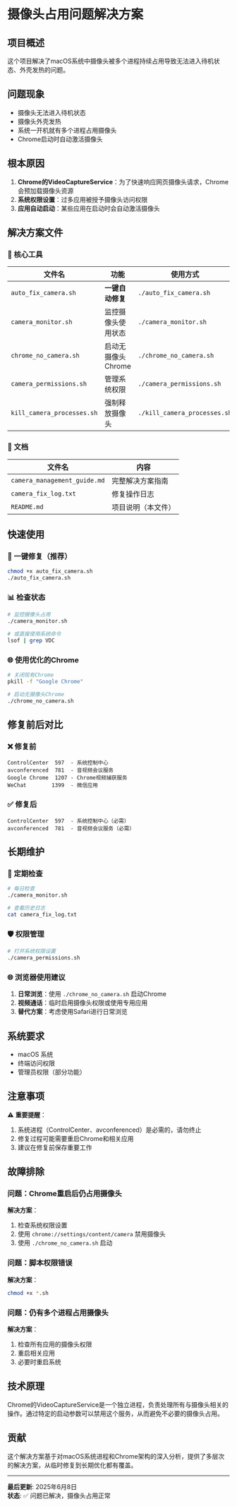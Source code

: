 # 摄像头占用问题解决方案

## 项目概述

这个项目解决了macOS系统中摄像头被多个进程持续占用导致无法进入待机状态、外壳发热的问题。

## 问题现象

- 摄像头无法进入待机状态
- 摄像头外壳发热
- 系统一开机就有多个进程占用摄像头
- Chrome启动时自动激活摄像头

## 根本原因

1. **Chrome的VideoCaptureService**：为了快速响应网页摄像头请求，Chrome会预加载摄像头资源
2. **系统权限设置**：过多应用被授予摄像头访问权限
3. **应用自动启动**：某些应用在启动时会自动激活摄像头

## 解决方案文件

### 🔧 核心工具

| 文件名 | 功能 | 使用方式 |
|--------|------|----------|
| `auto_fix_camera.sh` | **一键自动修复** | `./auto_fix_camera.sh` |
| `camera_monitor.sh` | 监控摄像头使用状态 | `./camera_monitor.sh` |
| `chrome_no_camera.sh` | 启动无摄像头Chrome | `./chrome_no_camera.sh` |
| `camera_permissions.sh` | 管理系统权限 | `./camera_permissions.sh` |
| `kill_camera_processes.sh` | 强制释放摄像头 | `./kill_camera_processes.sh` |

### 📖 文档

| 文件名 | 内容 |
|--------|------|
| `camera_management_guide.md` | 完整解决方案指南 |
| `camera_fix_log.txt` | 修复操作日志 |
| `README.md` | 项目说明（本文件） |

## 快速使用

### 🚀 一键修复（推荐）

```bash
chmod +x auto_fix_camera.sh
./auto_fix_camera.sh
```

### 📊 检查状态

```bash
# 监控摄像头占用
./camera_monitor.sh

# 或直接使用系统命令
lsof | grep VDC
```

### 🌐 使用优化的Chrome

```bash
# 关闭现有Chrome
pkill -f "Google Chrome"

# 启动无摄像头Chrome
./chrome_no_camera.sh
```

## 修复前后对比

### ❌ 修复前
```
ControlCenter  597  - 系统控制中心
avconferenced  781  - 音视频会议服务
Google Chrome  1207 - Chrome视频捕获服务
WeChat        1399  - 微信应用
```

### ✅ 修复后
```
ControlCenter  597  - 系统控制中心（必需）
avconferenced  781  - 音视频会议服务（必需）
```

## 长期维护

### 🔄 定期检查
```bash
# 每日检查
./camera_monitor.sh

# 查看历史日志
cat camera_fix_log.txt
```

### 🛡️ 权限管理
```bash
# 打开系统权限设置
./camera_permissions.sh
```

### 🌐 浏览器使用建议
1. **日常浏览**：使用 `./chrome_no_camera.sh` 启动Chrome
2. **视频通话**：临时启用摄像头权限或使用专用应用
3. **替代方案**：考虑使用Safari进行日常浏览

## 系统要求

- macOS 系统
- 终端访问权限
- 管理员权限（部分功能）

## 注意事项

⚠️ **重要提醒**：
1. 系统进程（ControlCenter、avconferenced）是必需的，请勿终止
2. 修复过程可能需要重启Chrome和相关应用
3. 建议在修复前保存重要工作

## 故障排除

### 问题：Chrome重启后仍占用摄像头
**解决方案**：
1. 检查系统权限设置
2. 使用 `chrome://settings/content/camera` 禁用摄像头
3. 使用 `./chrome_no_camera.sh` 启动

### 问题：脚本权限错误
**解决方案**：
```bash
chmod +x *.sh
```

### 问题：仍有多个进程占用摄像头
**解决方案**：
1. 检查所有应用的摄像头权限
2. 重启相关应用
3. 必要时重启系统

## 技术原理

Chrome的VideoCaptureService是一个独立进程，负责处理所有与摄像头相关的操作。通过特定的启动参数可以禁用这个服务，从而避免不必要的摄像头占用。

## 贡献

这个解决方案基于对macOS系统进程和Chrome架构的深入分析，提供了多层次的解决方案，从临时修复到长期优化都有覆盖。

---

**最后更新**: 2025年6月8日  
**状态**: ✅ 问题已解决，摄像头占用正常
